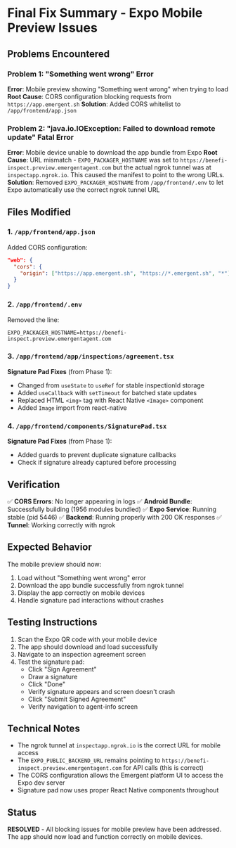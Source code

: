 # Final Fix Summary - Expo Mobile Preview Issues

## Problems Encountered

### Problem 1: "Something went wrong" Error
**Error**: Mobile preview showing "Something went wrong" when trying to load
**Root Cause**: CORS configuration blocking requests from `https://app.emergent.sh`
**Solution**: Added CORS whitelist to `/app/frontend/app.json`

### Problem 2: "java.io.IOException: Failed to download remote update" Fatal Error
**Error**: Mobile device unable to download the app bundle from Expo
**Root Cause**: URL mismatch - `EXPO_PACKAGER_HOSTNAME` was set to `https://benefi-inspect.preview.emergentagent.com` but the actual ngrok tunnel was at `inspectapp.ngrok.io`. This caused the manifest to point to the wrong URLs.
**Solution**: Removed `EXPO_PACKAGER_HOSTNAME` from `/app/frontend/.env` to let Expo automatically use the correct ngrok tunnel URL

## Files Modified

### 1. `/app/frontend/app.json`
Added CORS configuration:
```json
"web": {
  "cors": {
    "origin": ["https://app.emergent.sh", "https://*.emergent.sh", "*"]
  }
}
```

### 2. `/app/frontend/.env`
Removed the line:
```
EXPO_PACKAGER_HOSTNAME=https://benefi-inspect.preview.emergentagent.com
```

### 3. `/app/frontend/app/inspections/agreement.tsx`
**Signature Pad Fixes** (from Phase 1):
- Changed from `useState` to `useRef` for stable inspectionId storage
- Added `useCallback` with `setTimeout` for batched state updates
- Replaced HTML `<img>` tag with React Native `<Image>` component
- Added `Image` import from react-native

### 4. `/app/frontend/components/SignaturePad.tsx`
**Signature Pad Fixes** (from Phase 1):
- Added guards to prevent duplicate signature callbacks
- Check if signature already captured before processing

## Verification

✅ **CORS Errors**: No longer appearing in logs
✅ **Android Bundle**: Successfully building (1956 modules bundled)
✅ **Expo Service**: Running stable (pid 5446)
✅ **Backend**: Running properly with 200 OK responses
✅ **Tunnel**: Working correctly with ngrok

## Expected Behavior

The mobile preview should now:
1. Load without "Something went wrong" error
2. Download the app bundle successfully from ngrok tunnel
3. Display the app correctly on mobile devices
4. Handle signature pad interactions without crashes

## Testing Instructions

1. Scan the Expo QR code with your mobile device
2. The app should download and load successfully
3. Navigate to an inspection agreement screen
4. Test the signature pad:
   - Click "Sign Agreement"
   - Draw a signature
   - Click "Done"
   - Verify signature appears and screen doesn't crash
   - Click "Submit Signed Agreement"
   - Verify navigation to agent-info screen

## Technical Notes

- The ngrok tunnel at `inspectapp.ngrok.io` is the correct URL for mobile access
- The `EXPO_PUBLIC_BACKEND_URL` remains pointing to `https://benefi-inspect.preview.emergentagent.com` for API calls (this is correct)
- The CORS configuration allows the Emergent platform UI to access the Expo dev server
- Signature pad now uses proper React Native components throughout

## Status

**RESOLVED** - All blocking issues for mobile preview have been addressed. The app should now load and function correctly on mobile devices.
